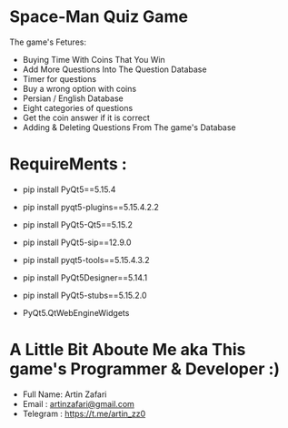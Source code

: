 # Space-Man Quiz Game

The game's Fetures:

- Buying Time With Coins That You Win
- Add More Questions Into The Question Database
- Timer for questions
- Buy a wrong option with coins
- Persian / English Database
- Eight categories of questions
- Get the coin answer if it is correct
- Adding & Deleting Questions From The game's Database


# RequireMents :
- pip install PyQt5==5.15.4

- pip install pyqt5-plugins==5.15.4.2.2

- pip install PyQt5-Qt5==5.15.2

- pip install PyQt5-sip==12.9.0

- pip install pyqt5-tools==5.15.4.3.2

- pip install PyQt5Designer==5.14.1

- pip install PyQt5-stubs==5.15.2.0

- PyQt5.QtWebEngineWidgets

# A Little Bit Aboute Me aka This game's Programmer & Developer :)

- Full Name: Artin Zafari
- Email : artinzafari@gmail.com
- Telegram : https://t.me/artin_zz0
